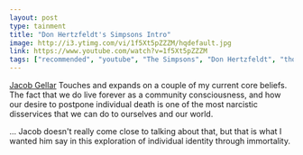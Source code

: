 ```yaml
---
layout: post
type: tainment
title: "Don Hertzfeldt's Simpsons Intro"
image: http://i3.ytimg.com/vi/1f5Xt5pZZZM/hqdefault.jpg
link: https://www.youtube.com/watch?v=1f5Xt5pZZZM
tags: ["recommended", "youtube", "The Simpsons", "Don Hertzfeldt", "thoughts","show", "immortality", "after life"]
---
```

[Jacob Gellar](https://www.youtube.com/channel/UCeTfBygNb1TahcNpZyELO8g) Touches and expands on a couple of my current core beliefs.  The fact that we do live forever as a community consciousness, and how our desire to postpone individual death is one of the most narcistic disservices that we can do to ourselves and our world.

... Jacob doesn't really come close to talking about that, but that is what I wanted him say in this exploration of individual identity through immortality.
